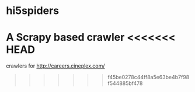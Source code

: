 # hi5spiders
A Scrapy based crawler
<<<<<<< HEAD
=======
crawlers for
http://careers.cineplex.com/
>>>>>>> f45be0278c44ff8a5e63be4b7f98f544885bf478
